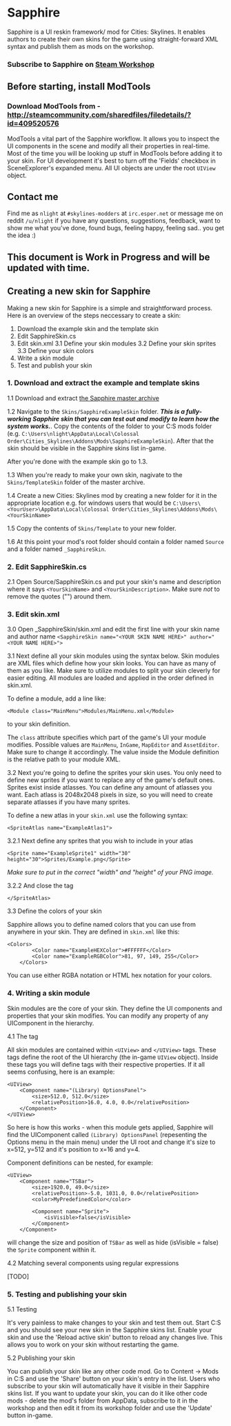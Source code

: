 # Sapphire

Sapphire is a UI reskin framework/ mod for Cities: Skylines. It enables authors to create their own skins for the game using straight-forward XML syntax and publish them as mods on the workshop. 

### Subscribe to Sapphire on [Steam Workshop](http://steamcommunity.com/sharedfiles/filedetails/?id=421770876)

## Before starting, install ModTools
### Download ModTools from - http://steamcommunity.com/sharedfiles/filedetails/?id=409520576
ModTools a vital part of the Sapphire workflow. It allows you to inspect the UI components in the scene and modify all their properties in real-time. Most of the time you will be looking up stuff in ModTools before adding it to your skin. For UI development it's best to turn off the 'Fields' checkbox in SceneExplorer's expanded menu. All UI objects are under the root `UIView` object.

## Contact me
Find me as `nlight` at `#skylines-modders` at `irc.esper.net` or message me on reddit `/u/nlight` if you have any questions, suggestions, feedback, want to show me what you've done, found bugs, feeling happy, feeling sad.. you get the idea :)

## This document is Work in Progress and will be updated with time.

## Creating a new skin for Sapphire

Making a new skin for Sapphire is a simple and straightforward process. Here is an overview of the steps neccessary to create a skin:

1. Download the example skin and the template skin
2. Edit SapphireSkin.cs
3. Edit skin.xml
3.1 Define your skin modules
3.2 Define your skin sprites
3.3 Define your skin colors
4. Write a skin module
5. Test and publish your skin

### 1. Download and extract the example and template skins

1.1 Download and extract [the Sapphire master archive](https://github.com/AlexanderDzhoganov/Skylines-Sapphire/archive/master.zip)

1.2 Navigate to the `Skins/SapphireExampleSkin` folder. ***This is a fully-working Sapphire skin that you can test out and modify to learn how the system works.***. Copy the contents of the folder to your C:S mods folder (e.g. `C:\Users\nlight\AppData\Local\Colossal Order\Cities_Skylines\Addons\Mods\SapphireExampleSkin`). After that the skin should be visible in the Sapphire skins list in-game.

After you're done with the example skin go to 1.3.

1.3 When you're ready to make your own skin, nagivate to the `Skins/TemplateSkin` folder of the master archive.

1.4 Create a new Cities: Skylines mod by creating a new folder for it in the appropriate location e.g. for windows users that would be `C:\Users\<YourUser>\AppData\Local\Colossal Order\Cities_Skylines\Addons\Mods\<YourSkinName>`

1.5 Copy the contents of `Skins/Template` to your new folder. 

1.6 At this point your mod's root folder should contain a folder named `Source` and a folder named `_SapphireSkin`. 

### 2. Edit SapphireSkin.cs

2.1 Open Source/SapphireSkin.cs and put your skin's name and description where it says `<YourSkinName>` and `<YourSkinDescription>`. Make sure *not* to remove the quotes ("") around them.

### 3. Edit skin.xml

3.0 Open _SapphireSkin/skin.xml and edit the first line with your skin name and author name
`<SapphireSkin name="<YOUR SKIN NAME HERE>" author="<YOUR NAME HERE>">`

3.1 Next define all your skin modules using the syntax below. Skin modules are XML files which define how your skin looks. You can have as many of them as you like. Make sure to utilize modules to split your skin cleverly for easier editing. All modules are loaded and applied in the order defined in skin.xml.

To define a module, add a line like:
```
<Module class="MainMenu">Modules/MainMenu.xml</Module>
```
to your skin definition.

The `class` attribute specifies which part of the game's UI your module modifies. Possible values are `MainMenu`, `InGame`, `MapEditor` and `AssetEditor`. Make sure to change it accordingly. The value inside the Module definition is the relative path to your module XML.

3.2 Next you're going to define the sprites your skin uses. You only need to define new sprites if you want to replace any of the game's default ones. Sprites exist inside atlasses. You can define any amount of atlasses you want. Each atlass is 2048x2048 pixels in size, so you will need to create separate atlasses if you have many sprites.

To define a new atlas in your `skin.xml` use the following syntax:

```
<SpriteAtlas name="ExampleAtlas1">
```

3.2.1 Next define any sprites that you wish to include in your atlas

```
<Sprite name="ExampleSprite1" width="30" height="30">Sprites/Example.png</Sprite>
```
*Make sure to put in the correct "width" and "height" of your PNG image.*

3.2.2 And close the tag

```
</SpriteAtlas>
```

3.3 Define the colors of your skin

Sapphire allows you to define named colors that you can use from anywhere in your skin. They are defined in `skin.xml` like this:

```
<Colors>
		<Color name="ExampleHEXColor">#FFFFFF</Color>
		<Color name="ExampleRGBColor">81, 97, 149, 255</Color>
	</Colors>
```
You can use either RGBA notation or HTML hex notation for your colors. 

### 4. Writing a skin module

Skin modules are the core of your skin. They define the UI components and properties that your skin modifies. You can modify any property of any UIComponent in the hierarchy.

4.1 The <UIView> tag

All skin modules are contained within `<UIView>` and `</UIView>` tags. These tags define the root of the UI hierarchy (the in-game `UIView` object). Inside these tags you will define <Component> tags with their respective properties. If it all seems confusing, here is an example:

```
<UIView>
	<Component name="(Library) OptionsPanel">
		<size>512.0, 512.0</size>
		<relativePosition>16.0, 4.0, 0.0</relativePosition>
	</Component>
</UIView>
```

So here is how this works - when this module gets applied, Sapphire will find the UIComponent called `(Library) OptionsPanel` (repesenting the Options menu in the main menu) under the UI root and change it's size to x=512, y=512 and it's position to x=16 and y=4. 

Component definitions can be nested, for example:

```
<UIView>
	<Component name="TSBar">
		<size>1920.0, 49.0</size>
		<relativePosition>-5.0, 1031.0, 0.0</relativePosition>
		<color>MyPredefinedColor</color>
		
		<Component name="Sprite">
			<isVisible>false</isVisible>
		</Component>
	</Component>
```

will change the size and position of `TSBar` as well as hide (isVisible = false) the `Sprite` component within it.

4.2 Matching several components using regular expressions

[TODO]

### 5. Testing and publishing your skin

5.1 Testing

It's very painless to make changes to your skin and test them out. Start C:S and you should see your new skin in the Sapphire skins list. Enable your skin and use the 'Reload active skin' button to reload any changes live. This allows you to work on your skin without restarting the game.

5.2 Publishing your skin

You can publish your skin like any other code mod. Go to Content -> Mods in C:S and use the 'Share' button on your skin's entry in the list. Users who subscribe to your skin will automatically have it visible in their Sapphire skins list. If you want to update your skin, you can do it like other code mods - delete the mod's folder from AppData, subscribe to it in the workshop and then edit it from its workshop folder and use the 'Update' button in-game.
